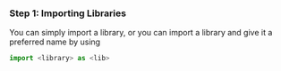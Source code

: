 <!--title={Importing Libraries}-->

### Step 1: Importing Libraries

You can simply import a library, or you can import a library and give it a preferred name by using 

```python
import <library> as <lib>
```

